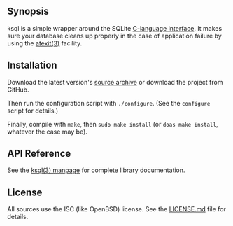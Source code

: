 ## Synopsis

ksql is a simple wrapper around the SQLite 
[C-language interface](https://www.sqlite.org/c3ref/intro.html).
It makes sure your database cleans up properly in the case of
application failure by using the
[atexit(3)](https://man.openbsd.org/atexit) facility.

## Installation

Download the latest version's 
[source archive](http://kristaps.bsd.lv/ksql/snapshots/ksql.tar.gz) 
or download the project from GitHub.

Then run the configuration script with `./configure`.
(See the `configure` script for details.)

Finally, compile with `make`, then `sudo make install` (or `doas make
install`, whatever the case may be).

## API Reference

See the [ksql(3) manpage](http://kristaps.bsd.lv/ksql/ksql.3.html) for
complete library documentation.

## License

All sources use the ISC (like OpenBSD) license.
See the [LICENSE.md](LICENSE.md) file for details.
